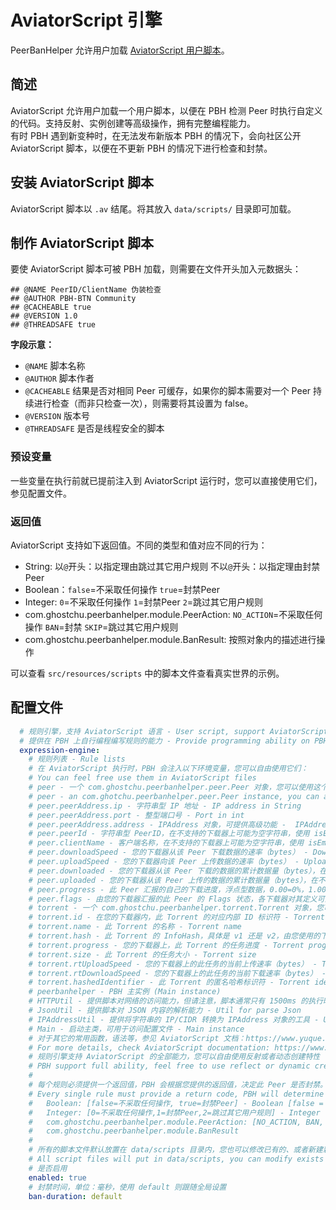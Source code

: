 # AviatorScript 引擎

PeerBanHelper 允许用户加载 [AviatorScript 用户脚本](https://www.yuque.com/boyan-avfmj/aviatorscript/cpow90)。  

## 简述

AviatorScript 允许用户加载一个用户脚本，以便在 PBH 检测 Peer 时执行自定义的代码。支持反射、实例创建等高级操作，拥有完整编程能力。  
有时 PBH 遇到新变种时，在无法发布新版本 PBH 的情况下，会向社区公开 AviatorScript 脚本，以便在不更新 PBH 的情况下进行检查和封禁。

## 安装 AviatorScript 脚本

AviatorScript 脚本以 `.av` 结尾。将其放入 `data/scripts/` 目录即可加载。

## 制作 AviatorScript 脚本

要使 AviatorScript 脚本可被 PBH 加载，则需要在文件开头加入元数据头：

```av
## @NAME PeerID/ClientName 伪装检查
## @AUTHOR PBH-BTN Community
## @CACHEABLE true
## @VERSION 1.0
## @THREADSAFE true
```

**字段示意：**

* `@NAME` 脚本名称
* `@AUTHOR` 脚本作者
* `@CACHEABLE` 结果是否对相同 Peer 可缓存，如果你的脚本需要对一个 Peer 持续进行检查（而非只检查一次），则需要将其设置为 false。
* `@VERSION` 版本号
* `@THREADSAFE` 是否是线程安全的脚本

### 预设变量

一些变量在执行前就已提前注入到 AviatorScript 运行时，您可以直接使用它们，参见配置文件。  

### 返回值

AviatorScript 支持如下返回值。不同的类型和值对应不同的行为：

* String: 以`@`开头：以指定理由跳过其它用户规则 不以`@`开头：以指定理由封禁Peer
* Boolean：`false`=不采取任何操作 `true`=封禁Peer
* Integer: `0`=不采取任何操作 `1`=封禁Peer `2`=跳过其它用户规则
* com.ghostchu.peerbanhelper.module.PeerAction: `NO_ACTION`=不采取任何操作 `BAN`=封禁 `SKIP`=跳过其它用户规则
* com.ghostchu.peerbanhelper.module.BanResult: 按照对象内的描述进行操作

可以查看 `src/resources/scripts` 中的脚本文件查看真实世界的示例。

## 配置文件
``` yaml
  # 规则引擎，支持 AviatorScript 语言 - User script, support AviatorScript
  # 提供在 PBH 上自行编程编写规则的能力 - Provide programming ability on PBH
  expression-engine:
    # 规则列表 - Rule lists
    # 在 AviatorScript 执行时，PBH 会注入以下环境变量，您可以自由使用它们：
    # You can feel free use them in AviatorScript files
    # peer - 一个 com.ghostchu.peerbanhelper.peer.Peer 对象，您可以使用这个对象下面的任何属性，这些是您可能用到的：
    # peer - an com.ghotchu.peerbanhelper.peer.Peer instance, you can access any property under this object, these is you might will used
    # peer.peerAddress.ip - 字符串型 IP 地址 - IP address in String
    # peer.peerAddress.port - 整型端口号 - Port in int
    # peer.peerAddress.address - IPAddress 对象，可提供高级功能 -  IPAddress object
    # peer.peerId - 字符串型 PeerID，在不支持的下载器上可能为空字符串，使用 isEmpty 判断 - PeerID in String, may be empty string on not supported downloader, check them with isEmpty
    # peer.clientName - 客户端名称，在不支持的下载器上可能为空字符串，使用 isEmpty 判断 - PeerID in String, may be empty string on not supported downloader, check them with isEmpty
    # peer.downloadSpeed - 您的下载器从该 Peer 下载数据的速率（bytes） - Download rate from Peer
    # peer.uploadSpeed - 您的下载器向该 Peer 上传数据的速率（bytes） - Upload rate to Peer
    # peer.downloaded - 您的下载器从该 Peer 下载的数据的累计数据量（bytes），在不支持的下载器上为 -1 - Downloaded bytes from Peer, -1 on not supported downloader
    # peer.uploaded - 您的下载器从该 Peer 上传的数据的累计数据量（bytes），在不支持的下载器上为 -1 - Uploaded bytes to Peer, -1 on not supported downloader
    # peer.progress - 此 Peer 汇报的自己的下载进度，浮点型数据，0.00=0%，1.00=100% - The percentage that Peer reporting, percent in float
    # peer.flags - 由您的下载器汇报的此 Peer 的 Flags 状态，各下载器对其定义可能有所不同, Peer flags
    # torrent - 一个 com.ghostchu.peerbanhelper.torrent.Torrent 对象，您可以使用这个对象下面的任何属性 - an com.ghotchu.peerbanhelper.torrent.Torrent instance, you can access any property under this object, these is you might will used
    # torrent.id - 在您的下载器内，此 Torrent 的对应内部 ID 标识符 - Torrent Identifier in Downloader internal
    # torrent.name - 此 Torrent 的名称 - Torrent name
    # torrent.hash - 此 Torrent 的 InfoHash，具体是 v1 还是 v2，由您使用的下载器的偏好而定 - Torrent info hash
    # torrent.progress - 您的下载器上，此 Torrent 的任务进度 - Torrent progress on your downloader
    # torrent.size - 此 Torrent 的任务大小 - Torrent size
    # torrent.rtUploadSpeed - 您的下载器上的此任务的当前上传速率（bytes） - Torrent task upload rate
    # torrent.rtDownloadSpeed - 您的下载器上的此任务的当前下载速率（bytes） - Torrent task download rate
    # torrent.hashedIdentifier - 此 Torrent 的匿名哈希标识符 - Torrent identifier (generated by PBH for privacy and BTN usage)
    # peerbanhelper - PBH 主实例 (Main instance)
    # HTTPUtil - 提供脚本对网络的访问能力，但请注意，脚本通常只有 1500ms 的执行时间，网络请求也包含在内 - Util for request network
    # JsonUtil - 提供脚本对 JSON 内容的解析能力 - Util for parse Json
    # IPAddressUtil - 提供将字符串的 IP/CIDR 转换为 IPAddress 对象的工具 - Util for processing IPAddress
    # Main - 启动主类，可用于访问配置文件 - Main instance
    # 对于其它的常用函数，语法等，参见 AviatorScript 文档：https://www.yuque.com/boyan-avfmj/aviatorscript/cpow90
    # For more details, check AviatorScript documentation: https://www.yuque.com/boyan-avfmj/aviatorscript/cpow90
    # 规则引擎支持 AviatorScript 的全部能力，您可以自由使用反射或者动态创建特性
    # PBH support full ability, feel free to use reflect or dynamic creating.
    #
    # 每个规则必须提供一个返回值，PBH 会根据您提供的返回值，决定此 Peer 是否封禁。支持的返回值如下：
    # Every single rule must provide a return code, PBH will determine if we need ban this peer, supported return code listed below:
    #   Boolean: [false=不采取任何操作, true=封禁Peer] - Boolean [false = No action will be taken, true = Peer will be banned]
    #   Integer: [0=不采取任何操作,1=封禁Peer,2=跳过其它用户规则] - Integer [0 = No action will be taken, 1 = Peer will be banned, 2 = Skip other rules]
    #   com.ghostchu.peerbanhelper.module.PeerAction: [NO_ACTION, BAN, SKIP]
    #   com.ghostchu.peerbanhelper.module.BanResult
    #
    # 所有的脚本文件默认放置在 data/scripts 目录内，您也可以修改已有的、或者新建新的脚本文件
    # All script files will put in data/scripts, you can modify exists scripts or create your own scripts/
    # 是否启用
    enabled: true
    # 封禁时间，单位：毫秒，使用 default 则跟随全局设置
    ban-duration: default
```
